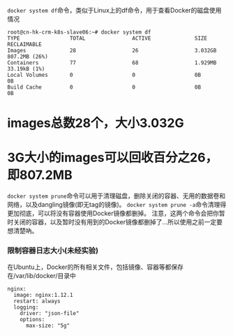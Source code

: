 `docker system df`命令，类似于Linux上的df命令，用于查看Docker的磁盘使用情况
```
root@cn-hk-crm-k8s-slave06:~# docker system df
TYPE                TOTAL               ACTIVE              SIZE                RECLAIMABLE
Images              28                  26                  3.032GB             807.2MB (26%)
Containers          77                  68                  1.929MB             33.19kB (1%)
Local Volumes       0                   0                   0B                  0B
Build Cache         0                   0                   0B                  0B
```
# images总数28个，大小3.032G
# 3G大小的images可以回收百分之26，即807.2MB
`docker system prune`命令可以用于清理磁盘，删除关闭的容器、无用的数据卷和网络，以及dangling镜像(即无tag的镜像)。
`docker system prune -a`命令清理得更加彻底，可以将没有容器使用Docker镜像都删掉。
注意，这两个命令会把你暂时关闭的容器，以及暂时没有用到的Docker镜像都删掉了…所以使用之前一定要想清楚吶。

### 限制容器日志大小(未经实验)
在Ubuntu上，Docker的所有相关文件，包括镜像、容器等都保存在/var/lib/docker/目录中
```
nginx:
  image: nginx:1.12.1
  restart: always
  logging:
    driver: "json-file"
    options:
      max-size: "5g"
```